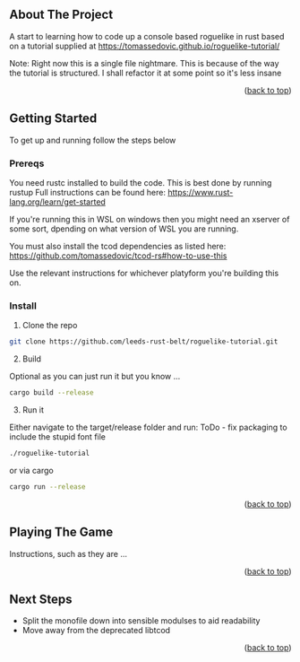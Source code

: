 <a name="readme-top"></a>


## About The Project
A start to learning how to code up a console based roguelike in rust based on a tutorial supplied at https://tomassedovic.github.io/roguelike-tutorial/

Note: Right now this is a single file nightmare. This is because of the way the tutorial is structured. I shall refactor it at some point so it's less insane

<p align="right">(<a href="#readme-top">back to top</a>)</p>

## Getting Started
To get up and running follow the steps below

### Prereqs
You need rustc installed to build the code. This is best done by running rustup
Full instructions can be found here: https://www.rust-lang.org/learn/get-started

If you're running this in WSL on windows then you might need an xserver of some sort, dpending on what version of WSL you are running.

You must also install the tcod dependencies as listed here: https://github.com/tomassedovic/tcod-rs#how-to-use-this

Use the relevant instructions for whichever platyform you're building this on.

### Install
1. Clone the repo
```sh
git clone https://github.com/leeds-rust-belt/roguelike-tutorial.git
```
2. Build

Optional as you can just run it but you know ...
```sh
cargo build --release
```
3. Run it

Either navigate to the target/release folder and run:
ToDo - fix packaging to include the stupid font file
```sh
./roguelike-tutorial
```
or via cargo
```sh
cargo run --release
```

<p align="right">(<a href="#readme-top">back to top</a>)</p>

## Playing The Game
Instructions, such as they are ...

<p align="right">(<a href="#readme-top">back to top</a>)</p>

## Next Steps
* Split the monofile down into sensible modulses to aid readability
* Move away from the deprecated libtcod

<p align="right">(<a href="#readme-top">back to top</a>)</p>
